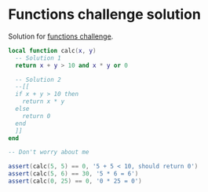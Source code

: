 # Functions challenge solution

Solution for [functions challenge](./ch01-06-functions.md#challenge).

```lua
local function calc(x, y)
  -- Solution 1
  return x + y > 10 and x * y or 0

  -- Solution 2
  --[[
  if x + y > 10 then
    return x * y
  else
    return 0
  end
  ]]
end

-- Don't worry about me

assert(calc(5, 5) == 0, '5 + 5 < 10, should return 0')
assert(calc(5, 6) == 30, '5 * 6 = 6')
assert(calc(0, 25) == 0, '0 * 25 = 0')
```
